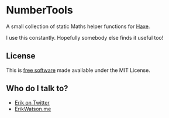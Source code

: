 # NumberTools #

A small collection of static Maths helper functions for [Haxe](http://haxe.org).

I use this constantly. Hopefully somebody else finds it useful too!


## License ##

This is [free software](https://www.gnu.org/philosophy/free-sw.html) made available under the MIT License.


## Who do I talk to? ##

* [Erik on Twitter](https://twitter.com/championchap)
* [ErikWatson.me](https://erikwatson.me)